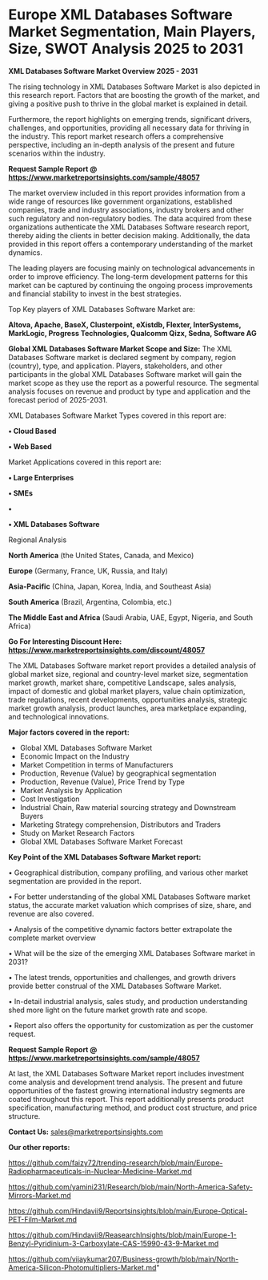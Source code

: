 # Europe XML Databases Software Market Segmentation, Main Players, Size, SWOT Analysis 2025 to 2031

<Strong> XML Databases Software Market Overview 2025 - 2031</strong>

The rising technology in XML Databases Software Market is also depicted in this research report. Factors that are boosting the growth of the market, and giving a positive push to thrive in the global market is explained in detail.

Furthermore, the report highlights on emerging trends, significant drivers, challenges, and opportunities, providing all necessary data for thriving in the industry. This report market research offers a comprehensive perspective, including an in-depth analysis of the present and future scenarios within the industry.

<strong>Request Sample Report @ <a href=https://www.marketreportsinsights.com/sample/48057>https://www.marketreportsinsights.com/sample/48057</a></strong>

The market overview included in this report provides information from a wide range of resources like government organizations, established companies, trade and industry associations, industry brokers and other such regulatory and non-regulatory bodies. The data acquired from these organizations authenticate the XML Databases Software research report, thereby aiding the clients in better decision making. Additionally, the data provided in this report offers a contemporary understanding of the market dynamics.

The leading players are focusing mainly on technological advancements in order to improve efficiency. The long-term development patterns for this market can be captured by continuing the ongoing process improvements and financial stability to invest in the best strategies.

Top Key players of XML Databases Software Market are:

<strong>Altova, Apache, BaseX, Clusterpoint, eXistdb, Flexter, InterSystems, MarkLogic, Progress Technologies, Qualcomm Qizx, Sedna, Software AG</strong>

<strong><b>Global XML Databases Software Market Scope and Size:</b></strong>
The XML Databases Software market is declared segment by company, region (country), type, and application. Players, stakeholders, and other participants in the global XML Databases Software market will gain the market scope as they use the report as a powerful resource. The segmental analysis focuses on revenue and product by type and application and the forecast period of 2025-2031.

XML Databases Software Market Types covered in this report are:

<strong>•  Cloud Based

•  Web Based</strong>

Market Applications covered in this report are:

<strong>•  Large Enterprises

•  SMEs

•  

•  XML Databases Software</strong> 

Regional Analysis

<strong>North America</strong> (the United States, Canada, and Mexico)

<strong>Europe</strong> (Germany, France, UK, Russia, and Italy)

<strong>Asia-Pacific</strong> (China, Japan, Korea, India, and Southeast Asia)

<strong>South America</strong> (Brazil, Argentina, Colombia, etc.)

<strong>The Middle East and Africa</strong> (Saudi Arabia, UAE, Egypt, Nigeria, and South Africa)

<strong>Go For Interesting Discount Here: <a href=https://www.marketreportsinsights.com/discount/48057>https://www.marketreportsinsights.com/discount/48057</a></strong>

The XML Databases Software market report provides a detailed analysis of global market size, regional and country-level market size, segmentation market growth, market share, competitive Landscape, sales analysis, impact of domestic and global market players, value chain optimization, trade regulations, recent developments, opportunities analysis, strategic market growth analysis, product launches, area marketplace expanding, and technological innovations.

<strong><b>Major factors covered in the report:</b></strong>
<ul>
  <li>Global XML Databases Software Market </li>
  <li>Economic Impact on the Industry</li>
  <li>Market Competition in terms of Manufacturers</li>
  <li>Production, Revenue (Value) by geographical segmentation</li>
  <li>Production, Revenue (Value), Price Trend by Type</li>
  <li>Market Analysis by Application</li>
  <li>Cost Investigation</li>
  <li>Industrial Chain, Raw material sourcing strategy and Downstream Buyers</li>
  <li>Marketing Strategy comprehension, Distributors and Traders</li>
  <li>Study on Market Research Factors</li>
  <li>Global XML Databases Software Market Forecast</li>
</ul>

<strong><b>Key Point of the XML Databases Software Market report:</b></strong>

• Geographical distribution, company profiling, and various other market segmentation are provided in the report.

• For better understanding of the global XML Databases Software market status, the accurate market valuation which comprises of size, share, and revenue are also covered.

• Analysis of the competitive dynamic factors better extrapolate the complete market overview

• What will be the size of the emerging XML Databases Software market in 2031?

• The latest trends, opportunities and challenges, and growth drivers provide better construal of the XML Databases Software Market.

• In-detail industrial analysis, sales study, and production understanding shed more light on the future market growth rate and scope.

• Report also offers the opportunity for customization as per the customer request.

<strong>Request Sample Report @ <a href=https://www.marketreportsinsights.com/sample/48057>https://www.marketreportsinsights.com/sample/48057</a></strong>

At last, the XML Databases Software Market report includes investment come analysis and development trend analysis. The present and future opportunities of the fastest growing international industry segments are coated throughout this report. This report additionally presents product specification, manufacturing method, and product cost structure, and price structure.

<strong>Contact Us:</strong>
sales@marketreportsinsights.com

<strong>Our other reports:</strong>

<a href=https://github.com/faizy72/trending-research/blob/main/Europe-Radiopharmaceuticals-in-Nuclear-Medicine-Market.md>https://github.com/faizy72/trending-research/blob/main/Europe-Radiopharmaceuticals-in-Nuclear-Medicine-Market.md</a>

<a href=https://github.com/yamini231/Research/blob/main/North-America-Safety-Mirrors-Market.md>https://github.com/yamini231/Research/blob/main/North-America-Safety-Mirrors-Market.md</a>

<a href=https://github.com/Hindavii9/Reportsinsights/blob/main/Europe-Optical-PET-Film-Market.md>https://github.com/Hindavii9/Reportsinsights/blob/main/Europe-Optical-PET-Film-Market.md</a>

<a href=https://github.com/Hindavii9/ReasearchInsights/blob/main/Europe-1-Benzyl-Pyridinium-3-Carboxylate-CAS-15990-43-9-Market.md>https://github.com/Hindavii9/ReasearchInsights/blob/main/Europe-1-Benzyl-Pyridinium-3-Carboxylate-CAS-15990-43-9-Market.md</a>

<a href=https://github.com/vijaykumar207/Business-growth/blob/main/North-America-Silicon-Photomultipliers-Market.md>https://github.com/vijaykumar207/Business-growth/blob/main/North-America-Silicon-Photomultipliers-Market.md</a>"

